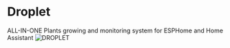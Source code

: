 # Droplet
 ALL-IN-ONE Plants growing and monitoring system for ESPHome and Home Assistant
 ![DROPLET](https://raw.githubusercontent.com/PricelessToolkit/Droplet/main/img/droplet.jpg)
